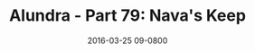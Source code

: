 ---
layout: entry.pug
title: "Alundra - Part 79: Nava's Keep"
date: 2016-03-25 09-0800
publishDate: 2017-10-31 12:00:00 -0800
categories: playthroughs alundra
draft: true
---